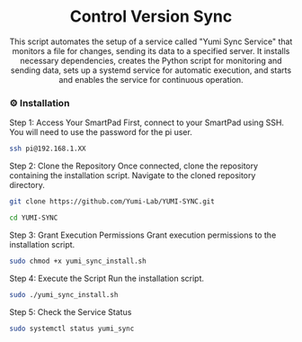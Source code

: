 <div align='center'>

<h1>Control Version Sync</h1>
<p>This script automates the setup of a service called "Yumi Sync Service" that monitors a file for changes, sending its data to a specified server. It installs necessary dependencies, creates the Python script for monitoring and sending data, sets up a systemd service for automatic execution, and starts and enables the service for continuous operation.</p>

</div>

### :gear: Installation

Step 1: Access Your SmartPad First, connect to your SmartPad using SSH. You will need to use the password for the pi user.
```bash
ssh pi@192.168.1.XX
```
Step 2: Clone the Repository Once connected, clone the repository containing the installation script. Navigate to the cloned repository directory.
```bash
git clone https://github.com/Yumi-Lab/YUMI-SYNC.git
```

```bash
cd YUMI-SYNC
```

Step 3: Grant Execution Permissions Grant execution permissions to the installation script.
```bash
sudo chmod +x yumi_sync_install.sh
```
Step 4: Execute the Script Run the installation script.
```bash
sudo ./yumi_sync_install.sh
```
Step 5: Check the Service Status
```bash
sudo systemctl status yumi_sync
```
